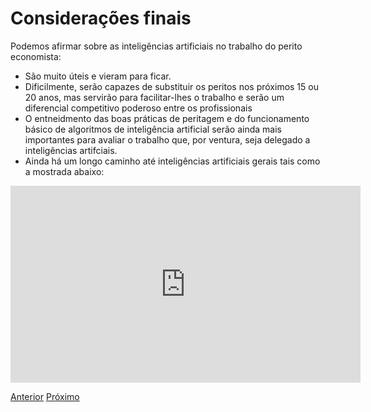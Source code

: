 # Considerações finais

Podemos afirmar sobre as inteligências artificiais no trabalho do perito economista:

- São muito úteis e vieram para ficar.
- Dificilmente, serão capazes de substituir os peritos nos próximos 15 ou 20 anos, mas servirão para facilitar-lhes o trabalho e serão um diferencial competitivo poderoso entre os profissionais
- O entneidmento das boas práticas de peritagem e do funcionamento básico de algoritmos de inteligência artificial serão ainda mais importantes para avaliar o trabalho que, por ventura, seja delegado a inteligências artifciais.
- Ainda há um longo caminho até inteligências artificiais gerais tais como a mostrada abaixo:

  
<iframe width="560" height="315" src="https://www.youtube.com/embed/2D9FfPyebss?si=zreLSsbEXokOdJhk&amp;clip=UgkxtgjdmSBniV8QE4SkD0pj7jDpFWlE2-jf&amp;clipt=EPirDhiA0w4" title="YouTube video player" frameborder="0" allow="accelerometer; autoplay; clipboard-write; encrypted-media; gyroscope; picture-in-picture; web-share" referrerpolicy="strict-origin-when-cross-origin" allowfullscreen></iframe>

[Anterior](resultados.md)    [Próximo](../index.md)





